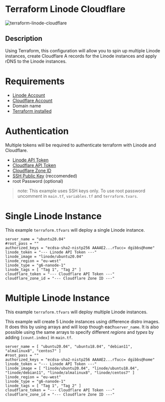 # Terraform Linode Cloudflare

![terraform-linode-cloudflare](https://user-images.githubusercontent.com/4478206/144746465-3da65f8f-d522-4136-b8de-b44705f09752.png)

## Description

Using Terraform, this configuration will allow you to spin up multiple Linode instances, create Cloudflare A records for the Linode instances and apply rDNS to the Linode instances.

# Requirements

- [Linode Account](https://linode.com)
- [Cloudflare Account](https://www.cloudflare.com/)
- Domain name
- [Terraform installed](https://learn.hashicorp.com/tutorials/terraform/install-cli)

# Authentication

Multiple tokens will be required to authenticate terraform with Linode and Cloudflare.

- [Linode API Token](https://www.linode.com/docs/guides/getting-started-with-the-linode-api/)
- [Cloudflare API Token](https://developers.cloudflare.com/api/tokens/create)
- [Cloudflare Zone ID](https://community.cloudflare.com/t/where-to-find-zone-id/132913)
- [SSH Public Key](https://www.linode.com/docs/guides/use-public-key-authentication-with-ssh) (reccomended)
- root Password (optional)

> note: This example uses SSH keys only. To use root password uncomment in `main.tf`, `variables.tf` and `terraform.tvars`.

# Single Linode Instance

This example `terraform.tfvars` will deploy a single Linode instance.

```
server_name = "ubuntu20.04"
#root_pass = ""
authorized_keys = "ecdsa-sha2-nistp256 AAAAE2...rTucc= dgibbs@home"
linode_token = "--- Linode API Token ---"
linode_image = "linode/ubuntu20.04"
linode_region = "eu-west"
linode_type = "g6-nanode-1"
linode_tags = [ "Tag 1", "Tag 2" ]
cloudflare_token = "--- Cloudflare API Token ---"
cloudflare_zone_id = "--- Cloudflare Zone ID ---"
```

# Multiple Linode Instance

This example `terraform.tfvars` will deploy multiple Linode instances.

This example will create 5 Linode instances using difference distro images. It does this by using arrays and will loop though each`server_name`. It is also possible using the same arrays to specify different _regions_ and _types_ by adding `[count.index]` in `main.tf`.

```
server_name = [ "ubuntu20.04", "ubuntu18.04", "debian11", "almalinux8", "centos7" ]
#root_pass = ""
authorized_keys = "ecdsa-sha2-nistp256 AAAAE2...rTucc= dgibbs@home"
linode_token = "--- Linode API Token ---"
linode_image = [ "linode/ubuntu20.04", "linode/ubuntu18.04", "linode/debian11", "linode/almalinux8", "linode/centos7" ]
linode_region = "eu-west"
linode_type = "g6-nanode-1"
linode_tags = [ "Tag 1", "Tag 2" ]
cloudflare_token = "--- Cloudflare API Token ---"
cloudflare_zone_id = "--- Cloudflare Zone ID ---"
```
